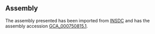 
Assembly
--------

The assembly presented has been imported from 
[INSDC](http://www.insdc.org) and has the assembly accession
[GCA\_000750815.1](http://www.ebi.ac.uk/ena/data/view/GCA_000750815.1).

